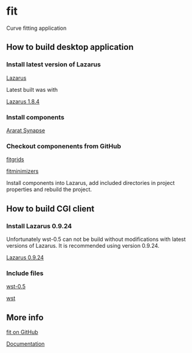 # fit
Curve fitting application

## How to build desktop application

### Install latest version of Lazarus

[Lazarus](https://sourceforge.net/projects/lazarus-ccr/files/latest/download)

Latest built was with

[Lazarus 1.8.4](https://sourceforge.net/projects/lazarus/files/Lazarus%20Windows%2064%20bits/Lazarus%201.8.4/lazarus-1.8.4-fpc-3.0.4-win64.exe/download)

### Install components

[Ararat Synapse](http://www.ararat.cz/synapse/doku.php/download)

### Checkout componenents from GitHub

[fitgrids](https://github.com/dvmorozov/fitgrids.git)

[fitminimizers](https://github.com/dvmorozov/fitminimizers.git)

Install components into Lazarus, add included directories in project properties and rebuild the project.

## How to build CGI client

### Install Lazarus 0.9.24

Unfortunately wst-0.5 can not be build without modifications with latest versions of Lazarus.
It is recommended using version 0.9.24.

[Lazarus 0.9.24](https://sourceforge.net/projects/lazarus/files/Lazarus%20Windows%2032%20bits/Old%20releases/Lazarus%200.9.24/Lazarus-0.9.24-fpc-2.2.0-20071114-win32.exe/download)

### Include files

[wst-0.5](https://osdn.net/projects/sfnet_lazarus-ccr/downloads/Web%20Service%20Toolkit/Web%20Service%20Toolkit%200.5/wst-0.5.zip/)

[wst](https://sourceforge.net/projects/lazarus-ccr/files/Web%20Service%20Toolkit/)

## More info

[fit on GitHub](https://dvmorozov.github.io/fit/)

[Documentation](https://dvmorozov.github.io/fit/doc/index.html)
